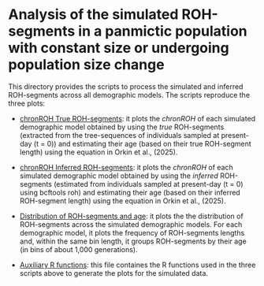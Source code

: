# Analysis of the simulated ROH-segments in a panmictic population with constant size or undergoing population size change 

This directory provides the scripts to process the simulated and inferred ROH-segments across all demographic models. The scripts reproduce the three plots:

* [chronROH True ROH-segments](fig_S1_chronROH_on_trueROHsegments_vs_trueFroh.R): it plots the *chronROH* of each simulated demographic model obtained by using the *true* ROH-segments (extracted from the tree-sequences of individuals sampled at present-day (t = 0)) and estimating their age (based on their true ROH-segment length) using the equation in Orkin et al., (2025).

* [chronROH Inferred ROH-segments](fig_S2_chronROH_on_inferredROHsegments_vs_trueFroh.R): it plots the *chronROH* of each simulated demographic model obtained by using the *inferred* ROH-segments (estimated from individuals sampled at present-day (t = 0) using bcftools roh) and estimating their age (based on their inferred ROH-segment length) using the equation in Orkin et al., (2025).

* [Distribution of ROH-segments and age](fig_S3_age_distribution_roh_segments.R): it plots the the distribution of ROH-segments across the simulated demographic models. For each demographic model, it plots the frequency of ROH-segments lengths and, within the same bin length, it groups ROH-segments by their age (in bins of about 1,000 generations).

* [Auxiliary R functions](function_data_analysis_ROHsegments_sims.R): this file containes the R functions used in the three scripts above to generate the plots for the simulated data. 

